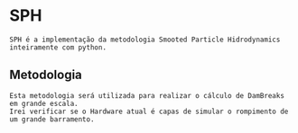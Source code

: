 # SPH
    SPH é a implementação da metodologia Smooted Particle Hidrodynamics inteiramente com python.

## Metodologia
    Esta metodologia será utilizada para realizar o cálculo de DamBreaks em grande escala.
    Irei verificar se o Hardware atual é capas de simular o rompimento de um grande barramento.
